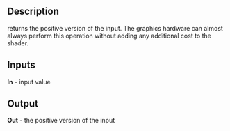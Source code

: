 ## Description
returns the positive version of the input.  The graphics hardware can almost always perform this operation without adding any additional cost to the shader.

## Inputs
**In** - input value

## Output
**Out** - the positive version of the input